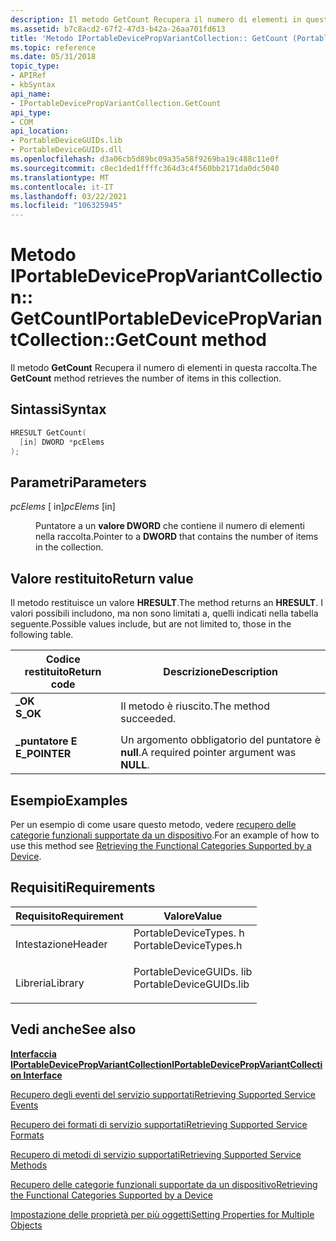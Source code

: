 ```yaml
---
description: Il metodo GetCount Recupera il numero di elementi in questa raccolta.
ms.assetid: b7c8acd2-67f2-47d3-b42a-26aa701fd613
title: 'Metodo IPortableDevicePropVariantCollection:: GetCount (PortableDeviceTypes. h)'
ms.topic: reference
ms.date: 05/31/2018
topic_type:
- APIRef
- kbSyntax
api_name:
- IPortableDevicePropVariantCollection.GetCount
api_type:
- COM
api_location:
- PortableDeviceGUIDs.lib
- PortableDeviceGUIDs.dll
ms.openlocfilehash: d3a06cb5d89bc09a35a58f9269ba19c488c11e0f
ms.sourcegitcommit: c8ec1ded1ffffc364d3c4f560bb2171da0dc5040
ms.translationtype: MT
ms.contentlocale: it-IT
ms.lasthandoff: 03/22/2021
ms.locfileid: "106325945"
---
```

# <a name="iportabledevicepropvariantcollectiongetcount-method"></a><span data-ttu-id="2fd16-103">Metodo IPortableDevicePropVariantCollection:: GetCount</span><span class="sxs-lookup"><span data-stu-id="2fd16-103">IPortableDevicePropVariantCollection::GetCount method</span></span>

<span data-ttu-id="2fd16-104">Il metodo **GetCount** Recupera il numero di elementi in questa raccolta.</span><span class="sxs-lookup"><span data-stu-id="2fd16-104">The **GetCount** method retrieves the number of items in this collection.</span></span>

## <a name="syntax"></a><span data-ttu-id="2fd16-105">Sintassi</span><span class="sxs-lookup"><span data-stu-id="2fd16-105">Syntax</span></span>


```C++
HRESULT GetCount(
  [in] DWORD *pcElems
);
```



## <a name="parameters"></a><span data-ttu-id="2fd16-106">Parametri</span><span class="sxs-lookup"><span data-stu-id="2fd16-106">Parameters</span></span>

<dl> <dt>

<span data-ttu-id="2fd16-107">*pcElems* \[ in\]</span><span class="sxs-lookup"><span data-stu-id="2fd16-107">*pcElems* \[in\]</span></span>
</dt> <dd>

<span data-ttu-id="2fd16-108">Puntatore a un **valore DWORD** che contiene il numero di elementi nella raccolta.</span><span class="sxs-lookup"><span data-stu-id="2fd16-108">Pointer to a **DWORD** that contains the number of items in the collection.</span></span>

</dd> </dl>

## <a name="return-value"></a><span data-ttu-id="2fd16-109">Valore restituito</span><span class="sxs-lookup"><span data-stu-id="2fd16-109">Return value</span></span>

<span data-ttu-id="2fd16-110">Il metodo restituisce un valore **HRESULT**.</span><span class="sxs-lookup"><span data-stu-id="2fd16-110">The method returns an **HRESULT**.</span></span> <span data-ttu-id="2fd16-111">I valori possibili includono, ma non sono limitati a, quelli indicati nella tabella seguente.</span><span class="sxs-lookup"><span data-stu-id="2fd16-111">Possible values include, but are not limited to, those in the following table.</span></span>



| <span data-ttu-id="2fd16-112">Codice restituito</span><span class="sxs-lookup"><span data-stu-id="2fd16-112">Return code</span></span>                                                                               | <span data-ttu-id="2fd16-113">Descrizione</span><span class="sxs-lookup"><span data-stu-id="2fd16-113">Description</span></span>                                          |
|-------------------------------------------------------------------------------------------|------------------------------------------------------|
| <dl> <span data-ttu-id="2fd16-114"><dt>**\_OK**</dt></span><span class="sxs-lookup"><span data-stu-id="2fd16-114"><dt>**S\_OK**</dt></span></span> </dl>      | <span data-ttu-id="2fd16-115">Il metodo è riuscito.</span><span class="sxs-lookup"><span data-stu-id="2fd16-115">The method succeeded.</span></span><br/>                     |
| <dl> <span data-ttu-id="2fd16-116"><dt>**\_puntatore E**</dt></span><span class="sxs-lookup"><span data-stu-id="2fd16-116"><dt>**E\_POINTER**</dt></span></span> </dl> | <span data-ttu-id="2fd16-117">Un argomento obbligatorio del puntatore è **null**.</span><span class="sxs-lookup"><span data-stu-id="2fd16-117">A required pointer argument was **NULL**.</span></span><br/> |



 

## <a name="examples"></a><span data-ttu-id="2fd16-118">Esempio</span><span class="sxs-lookup"><span data-stu-id="2fd16-118">Examples</span></span>

<span data-ttu-id="2fd16-119">Per un esempio di come usare questo metodo, vedere [recupero delle categorie funzionali supportate da un dispositivo](retrieving-the-functional-categories-supported-by-a-device.md).</span><span class="sxs-lookup"><span data-stu-id="2fd16-119">For an example of how to use this method see [Retrieving the Functional Categories Supported by a Device](retrieving-the-functional-categories-supported-by-a-device.md).</span></span>

## <a name="requirements"></a><span data-ttu-id="2fd16-120">Requisiti</span><span class="sxs-lookup"><span data-stu-id="2fd16-120">Requirements</span></span>



| <span data-ttu-id="2fd16-121">Requisito</span><span class="sxs-lookup"><span data-stu-id="2fd16-121">Requirement</span></span> | <span data-ttu-id="2fd16-122">Valore</span><span class="sxs-lookup"><span data-stu-id="2fd16-122">Value</span></span> |
|--------------------|----------------------------------------------------------------------------------------------------|
| <span data-ttu-id="2fd16-123">Intestazione</span><span class="sxs-lookup"><span data-stu-id="2fd16-123">Header</span></span><br/>  | <dl> <span data-ttu-id="2fd16-124"><dt>PortableDeviceTypes. h</dt></span><span class="sxs-lookup"><span data-stu-id="2fd16-124"><dt>PortableDeviceTypes.h</dt></span></span> </dl>   |
| <span data-ttu-id="2fd16-125">Libreria</span><span class="sxs-lookup"><span data-stu-id="2fd16-125">Library</span></span><br/> | <dl> <span data-ttu-id="2fd16-126"><dt>PortableDeviceGUIDs. lib</dt></span><span class="sxs-lookup"><span data-stu-id="2fd16-126"><dt>PortableDeviceGUIDs.lib</dt></span></span> </dl> |



## <a name="see-also"></a><span data-ttu-id="2fd16-127">Vedi anche</span><span class="sxs-lookup"><span data-stu-id="2fd16-127">See also</span></span>

<dl> <dt>

[<span data-ttu-id="2fd16-128">**Interfaccia IPortableDevicePropVariantCollection**</span><span class="sxs-lookup"><span data-stu-id="2fd16-128">**IPortableDevicePropVariantCollection Interface**</span></span>](iportabledevicepropvariantcollection.md)
</dt> <dt>

[<span data-ttu-id="2fd16-129">Recupero degli eventi del servizio supportati</span><span class="sxs-lookup"><span data-stu-id="2fd16-129">Retrieving Supported Service Events</span></span>](retrieving-supported-events.md)
</dt> <dt>

[<span data-ttu-id="2fd16-130">Recupero dei formati di servizio supportati</span><span class="sxs-lookup"><span data-stu-id="2fd16-130">Retrieving Supported Service Formats</span></span>](retrieving-supported-formats.md)
</dt> <dt>

[<span data-ttu-id="2fd16-131">Recupero di metodi di servizio supportati</span><span class="sxs-lookup"><span data-stu-id="2fd16-131">Retrieving Supported Service Methods</span></span>](retrieving-supported-methods.md)
</dt> <dt>

[<span data-ttu-id="2fd16-132">Recupero delle categorie funzionali supportate da un dispositivo</span><span class="sxs-lookup"><span data-stu-id="2fd16-132">Retrieving the Functional Categories Supported by a Device</span></span>](retrieving-the-functional-categories-supported-by-a-device.md)
</dt> <dt>

[<span data-ttu-id="2fd16-133">Impostazione delle proprietà per più oggetti</span><span class="sxs-lookup"><span data-stu-id="2fd16-133">Setting Properties for Multiple Objects</span></span>](setting-properties-for-multiple-objects.md)
</dt> </dl>

 

 




